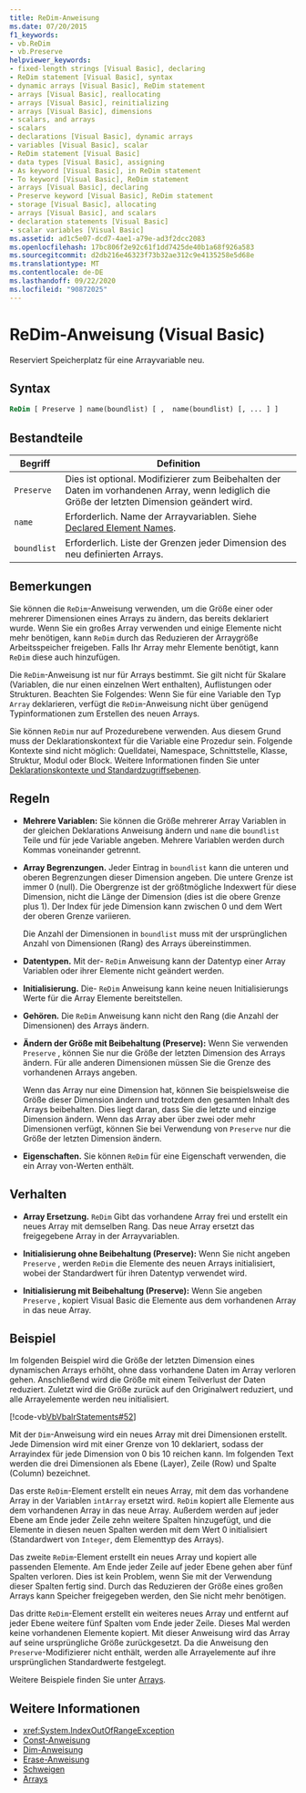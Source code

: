 ```yaml
---
title: ReDim-Anweisung
ms.date: 07/20/2015
f1_keywords:
- vb.ReDim
- vb.Preserve
helpviewer_keywords:
- fixed-length strings [Visual Basic], declaring
- ReDim statement [Visual Basic], syntax
- dynamic arrays [Visual Basic], ReDim statement
- arrays [Visual Basic], reallocating
- arrays [Visual Basic], reinitializing
- arrays [Visual Basic], dimensions
- scalars, and arrays
- scalars
- declarations [Visual Basic], dynamic arrays
- variables [Visual Basic], scalar
- ReDim statement [Visual Basic]
- data types [Visual Basic], assigning
- As keyword [Visual Basic], in ReDim statement
- To keyword [Visual Basic], ReDim statement
- arrays [Visual Basic], declaring
- Preserve keyword [Visual Basic], ReDim statement
- storage [Visual Basic], allocating
- arrays [Visual Basic], and scalars
- declaration statements [Visual Basic]
- scalar variables [Visual Basic]
ms.assetid: ad1c5e07-dcd7-4ae1-a79e-ad3f2dcc2083
ms.openlocfilehash: 17bc806f2e92c61f1dd7425de40b1a68f926a583
ms.sourcegitcommit: d2db216e46323f73b32ae312c9e4135258e5d68e
ms.translationtype: MT
ms.contentlocale: de-DE
ms.lasthandoff: 09/22/2020
ms.locfileid: "90872025"
---
```

# <a name="redim-statement-visual-basic"></a>ReDim-Anweisung (Visual Basic)

Reserviert Speicherplatz für eine Arrayvariable neu.  
  
## <a name="syntax"></a>Syntax  
  
```vb  
ReDim [ Preserve ] name(boundlist) [ ,  name(boundlist) [, ... ] ]  
```  
  
## <a name="parts"></a>Bestandteile  
  
|Begriff|Definition|  
|----------|----------------|  
|`Preserve`|Dies ist optional. Modifizierer zum Beibehalten der Daten im vorhandenen Array, wenn lediglich die Größe der letzten Dimension geändert wird.|  
|`name`|Erforderlich. Name der Arrayvariablen. Siehe [Declared Element Names](../../programming-guide/language-features/declared-elements/declared-element-names.md).|  
|`boundlist`|Erforderlich. Liste der Grenzen jeder Dimension des neu definierten Arrays.|  
  
## <a name="remarks"></a>Bemerkungen  

 Sie können die `ReDim`-Anweisung verwenden, um die Größe einer oder mehrerer Dimensionen eines Arrays zu ändern, das bereits deklariert wurde. Wenn Sie ein großes Array verwenden und einige Elemente nicht mehr benötigen, kann `ReDim` durch das Reduzieren der Arraygröße Arbeitsspeicher freigeben. Falls Ihr Array mehr Elemente benötigt, kann `ReDim` diese auch hinzufügen.  
  
 Die `ReDim`-Anweisung ist nur für Arrays bestimmt. Sie gilt nicht für Skalare (Variablen, die nur einen einzelnen Wert enthalten), Auflistungen oder Strukturen. Beachten Sie Folgendes: Wenn Sie für eine Variable den Typ `Array` deklarieren, verfügt die `ReDim`-Anweisung nicht über genügend Typinformationen zum Erstellen des neuen Arrays.  
  
 Sie können `ReDim` nur auf Prozedurebene verwenden. Aus diesem Grund muss der Deklarationskontext für die Variable eine Prozedur sein. Folgende Kontexte sind nicht möglich: Quelldatei, Namespace, Schnittstelle, Klasse, Struktur, Modul oder Block. Weitere Informationen finden Sie unter [Deklarationskontexte und Standardzugriffsebenen](declaration-contexts-and-default-access-levels.md).  
  
## <a name="rules"></a>Regeln  
  
- **Mehrere Variablen:** Sie können die Größe mehrerer Array Variablen in der gleichen Deklarations Anweisung ändern und `name` die `boundlist` Teile und für jede Variable angeben. Mehrere Variablen werden durch Kommas voneinander getrennt.  
  
- **Array Begrenzungen.** Jeder Eintrag in `boundlist` kann die unteren und oberen Begrenzungen dieser Dimension angeben. Die untere Grenze ist immer 0 (null). Die Obergrenze ist der größtmögliche Indexwert für diese Dimension, nicht die Länge der Dimension (dies ist die obere Grenze plus 1). Der Index für jede Dimension kann zwischen 0 und dem Wert der oberen Grenze variieren.  
  
     Die Anzahl der Dimensionen in `boundlist` muss mit der ursprünglichen Anzahl von Dimensionen (Rang) des Arrays übereinstimmen.  
  
- **Datentypen.** Mit der- `ReDim` Anweisung kann der Datentyp einer Array Variablen oder ihrer Elemente nicht geändert werden.  
  
- **Initialisierung.** Die- `ReDim` Anweisung kann keine neuen Initialisierungs Werte für die Array Elemente bereitstellen.  
  
- **Gehören.** Die `ReDim` Anweisung kann nicht den Rang (die Anzahl der Dimensionen) des Arrays ändern.  
  
- **Ändern der Größe mit Beibehaltung (Preserve):** Wenn Sie verwenden `Preserve` , können Sie nur die Größe der letzten Dimension des Arrays ändern. Für alle anderen Dimensionen müssen Sie die Grenze des vorhandenen Arrays angeben.  
  
     Wenn das Array nur eine Dimension hat, können Sie beispielsweise die Größe dieser Dimension ändern und trotzdem den gesamten Inhalt des Arrays beibehalten. Dies liegt daran, dass Sie die letzte und einzige Dimension ändern. Wenn das Array aber über zwei oder mehr Dimensionen verfügt, können Sie bei Verwendung von `Preserve` nur die Größe der letzten Dimension ändern.  
  
- **Eigenschaften.** Sie können `ReDim` für eine Eigenschaft verwenden, die ein Array von-Werten enthält.  
  
## <a name="behavior"></a>Verhalten  
  
- **Array Ersetzung.** `ReDim` Gibt das vorhandene Array frei und erstellt ein neues Array mit demselben Rang. Das neue Array ersetzt das freigegebene Array in der Arrayvariablen.  
  
- **Initialisierung ohne Beibehaltung (Preserve):** Wenn Sie nicht angeben `Preserve` , werden `ReDim` die Elemente des neuen Arrays initialisiert, wobei der Standardwert für ihren Datentyp verwendet wird.  
  
- **Initialisierung mit Beibehaltung (Preserve):** Wenn Sie angeben `Preserve` , kopiert Visual Basic die Elemente aus dem vorhandenen Array in das neue Array.  
  
## <a name="example"></a>Beispiel  

 Im folgenden Beispiel wird die Größe der letzten Dimension eines dynamischen Arrays erhöht, ohne dass vorhandene Daten im Array verloren gehen. Anschließend wird die Größe mit einem Teilverlust der Daten reduziert. Zuletzt wird die Größe zurück auf den Originalwert reduziert, und alle Arrayelemente werden neu initialisiert.  
  
 [!code-vb[VbVbalrStatements#52](~/samples/snippets/visualbasic/VS_Snippets_VBCSharp/VbVbalrStatements/VB/Class1.vb#52)]  
  
 Mit der `Dim`-Anweisung wird ein neues Array mit drei Dimensionen erstellt. Jede Dimension wird mit einer Grenze von 10 deklariert, sodass der Arrayindex für jede Dimension von 0 bis 10 reichen kann. Im folgenden Text werden die drei Dimensionen als Ebene (Layer), Zeile (Row) und Spalte (Column) bezeichnet.  
  
 Das erste `ReDim`-Element erstellt ein neues Array, mit dem das vorhandene Array in der Variablen `intArray` ersetzt wird. `ReDim` kopiert alle Elemente aus dem vorhandenen Array in das neue Array. Außerdem werden auf jeder Ebene am Ende jeder Zeile zehn weitere Spalten hinzugefügt, und die Elemente in diesen neuen Spalten werden mit dem Wert 0 initialisiert (Standardwert von `Integer`, dem Elementtyp des Arrays).  
  
 Das zweite `ReDim`-Element erstellt ein neues Array und kopiert alle passenden Elemente. Am Ende jeder Zeile auf jeder Ebene gehen aber fünf Spalten verloren. Dies ist kein Problem, wenn Sie mit der Verwendung dieser Spalten fertig sind. Durch das Reduzieren der Größe eines großen Arrays kann Speicher freigegeben werden, den Sie nicht mehr benötigen.  
  
 Das dritte `ReDim`-Element erstellt ein weiteres neues Array und entfernt auf jeder Ebene weitere fünf Spalten vom Ende jeder Zeile. Dieses Mal werden keine vorhandenen Elemente kopiert. Mit dieser Anweisung wird das Array auf seine ursprüngliche Größe zurückgesetzt. Da die Anweisung den `Preserve`-Modifizierer nicht enthält, werden alle Arrayelemente auf ihre ursprünglichen Standardwerte festgelegt.  
  
 Weitere Beispiele finden Sie unter [Arrays](../../programming-guide/language-features/arrays/index.md).  
  
## <a name="see-also"></a>Weitere Informationen

- <xref:System.IndexOutOfRangeException>
- [Const-Anweisung](const-statement.md)
- [Dim-Anweisung](dim-statement.md)
- [Erase-Anweisung](erase-statement.md)
- [Schweigen](../nothing.md)
- [Arrays](../../programming-guide/language-features/arrays/index.md)
